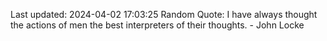 Last updated: 2024-04-02 17:03:25
Random Quote: I have always thought the actions of men the best interpreters of their thoughts. - John Locke